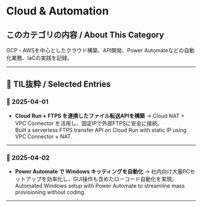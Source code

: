 # Cloud & Automation

## このカテゴリの内容 / About This Category
GCP・AWSを中心としたクラウド構築、API開発、Power Automateなどの自動化業務、IaCの実践を記録。

---

## 📅 TIL抜粋 / Selected Entries

### 🔹 2025-04-01
- **Cloud Run + FTPS を連携したファイル転送APIを構築**
  → Cloud NAT + VPC Connector を活用し、固定IPで外部FTPSに安全に接続。  
  Built a serverless FTPS transfer API on Cloud Run with static IP using VPC Connector + NAT.

---

### 🔹 2025-04-02
- **Power Automate で Windows キッティングを自動化**
  → 社内向け大量PCセットアップを効率化し、GUI操作も含めたローコード自動化を実現。  
  Automated Windows setup with Power Automate to streamline mass provisioning without coding.

---


